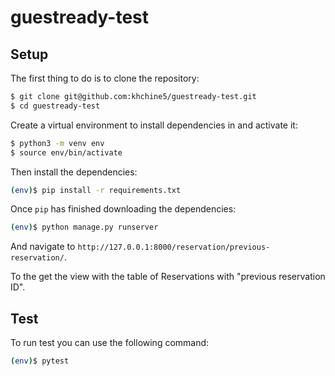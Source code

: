 # guestready-test
## Setup

The first thing to do is to clone the repository:

```sh
$ git clone git@github.com:khchine5/guestready-test.git
$ cd guestready-test
```

Create a virtual environment to install dependencies in and activate it:

```sh
$ python3 -m venv env
$ source env/bin/activate
```

Then install the dependencies:

```sh
(env)$ pip install -r requirements.txt
```

Once `pip` has finished downloading the dependencies:
```sh
(env)$ python manage.py runserver
```
And navigate to `http://127.0.0.1:8000/reservation/previous-reservation/`.

To the get the view with the table of Reservations with "previous reservation ID".

## Test
To run test you can use the following command:

```sh
(env)$ pytest
```
